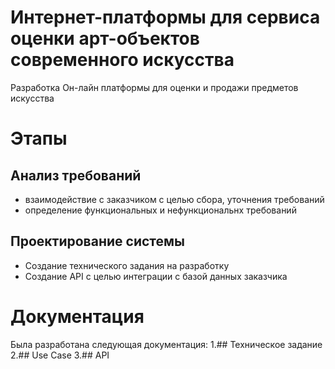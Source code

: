 # Интернет-платформы для сервиса оценки арт-объектов современного искусства
Разработка Он-лайн платформы для оценки и продажи предметов искусства

# Этапы
## Анализ требований
- взаимодействие с заказчиком с целью сбора, уточнения требований
- определение функциональных и нефункциональнх требований
## Проектирование системы
- Создание технического задания на разработку
- Создание API с целью интеграции с базой данных заказчика

# Документация
Была разработана следующая документация:
1.## Техническое задание
2.## Use Case
3.## API
